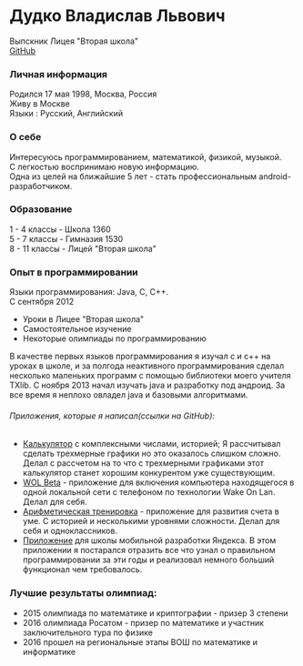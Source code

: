 # Дудко Владислав Львович
Выпскник Лицея "Вторая школа"  
[GitHub](https://github.com/VisborN)

### Личная информация
Родился 17 мая 1998, Москва, Россия  
Живу в Москве  
Языки        :  Русский, Английский 

### О себе
Интересуюсь программированием, математикой, физикой, музыкой.  
С легкостью воспринимаю новую информацию.  
Одна из целей на ближайшие 5 лет - стать профессиональным android-разработчиком.

 
### Образование
1 - 4 классы - Школа 1360  
5 - 7 классы - Гимназия 1530  
8 - 11 классы - Лицей "Вторая школа"  

### Опыт в программировании
Языки программирования: Java, C, C++.  
С сентября 2012    
* Уроки в Лицее "Вторая школа"  
* Самостоятельное изучение  
* Некоторые олимпиады по программированию   

В качестве первых языков программирования я изучал с и с++ на уроках в школе, и за полгода неактивного программирования сделал несколько маленьких программ с помощью библиотеки моего учителя TXlib.
 С ноября 2013 начал изучать java и разработку под андроид.
 За все время я неплохо овладел java и базовыми алгоритмами.
 
###### Приложения, которые я написал(ссылки на GitHub): 
*  [Калькулятор](https://github.com/VisborN/Calculator3D) 
с комплексными числами, историей; Я рассчитывал сделать трехмерные графики но это оказалось слишком сложно. Делал с рассчетом 
на то что с трехмерными графиками этот калькулятор 
станет хорошим конкурентом уже существующим.
* [WOL Beta](https://github.com/VisborN/WOLbeta) - 
приложение для включения компьютера находящегося в одной 
локальной сети с телефоном по технологии Wake On Lan. Делал для себя.
* [Арифметическая тренировка](https://github.com/VisborN/ArithmeticalTraining) - 
приложение для развития счета в уме. С историей и 
несколькими уровнями сложности. Делал для себя и одноклассников.
* [Приложение](https://github.com/VisborN/YMDSStars) 
для школы мобильной разработки Яндекса. 
В этом приложении я постарался отразить все что узнал 
о правильном программировании за эти годы и реализовал немного больший функционал чем требовалось.

### Лучшие результаты олимпиад:
* 2015 олимпиада по математике и криптографии - призер 3 степени
* 2016 олимпиада Росатом - призер по математике и участник заключительного тура по физике
* 2016 прошел на региональные этапы ВОШ по математике и информатике





